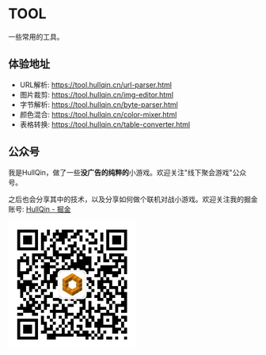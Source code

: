 # TOOL

一些常用的工具。

## 体验地址

- URL解析: https://tool.hullqin.cn/url-parser.html
- 图片裁剪: https://tool.hullqin.cn/img-editor.html
- 字节解析: https://tool.hullqin.cn/byte-parser.html
- 颜色混合: https://tool.hullqin.cn/color-mixer.html
- 表格转换: https://tool.hullqin.cn/table-converter.html

## 公众号

我是HullQin，做了一些**没广告的纯粹的**小游戏。欢迎关注"线下聚会游戏"公众号。

之后也会分享其中的技术，以及分享如何做个联机对战小游戏。欢迎关注我的掘金账号: [HullQin - 掘金](https://juejin.cn/user/615367094054285/posts)

![公众号"线下聚会游戏"](qrcode.jpg)
